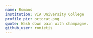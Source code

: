 ```yaml
---
name: Romans
institution: VIA University College
profile_pic: octocat.png
quote: Wash down pain with champagne.
github_user: romietis
---
```

